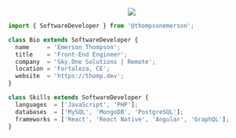 <p align="center">
  <img src="https://github.com/thompsonemerson/thompsonemerson/raw/master/cover-thompson.png" />
</p>

```js
import { SoftwareDeveloper } from '@thompsonemerson';

class Bio extends SoftwareDeveloper {
  name     = 'Emerson Thompson';
  title    = 'Front-End Engineer';
  company  = 'Sky.One Solutions | Remote';
  location = 'Fortaleza, CE';
  website  = 'https://thomp.dev';
}

class Skills extends SoftwareDeveloper {
  languages  = ['JavaScript', 'PHP'];
  databases  = ['MySQL', 'MongoDB', 'PostgreSQL'];
  frameworks = ['React', 'React Native', 'Angular', 'GraphQL'];
}
```
